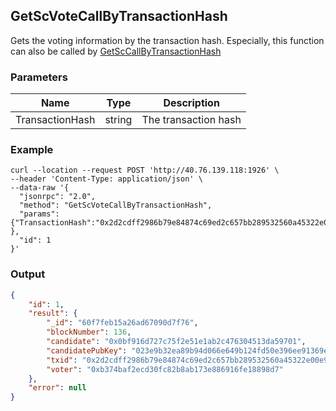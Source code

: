 ## GetScVoteCallByTransactionHash

Gets the voting information by the transaction hash. Especially, this function can also be called by [GetScCallByTransactionHash](GetScCallByTransactionHash.md)

### Parameters

| Name         | Type   | Description       |
| ---------------- | -------------- | ------- |
| TransactionHash | string | The transaction hash |

### Example
```shell
curl --location --request POST 'http://40.76.139.118:1926' \
--header 'Content-Type: application/json' \
--data-raw '{  
  "jsonrpc": "2.0",
  "method": "GetScVoteCallByTransactionHash",
  "params": {"TransactionHash":"0x2d2cdff2986b79e84874c69ed2c657bb289532560a45322e00e9b9be08396200" },
  "id": 1
}'
```

### Output

```json
{
    "id": 1,
    "result": {
        "_id": "60f7feb15a26ad67090d7f76",
        "blockNumber": 136,
        "candidate": "0x0bf916d727c75f2e51e1ab2c476304513da59701",
        "candidatePubKey": "023e9b32ea89b94d066e649b124fd50e396ee91369e8e2a6ae1b11c170d022256d",
        "txid": "0x2d2cdff2986b79e84874c69ed2c657bb289532560a45322e00e9b9be08396200",
        "voter": "0xb374baf2ecd30fc82b8ab173e886916fe18898d7"
    },
    "error": null
}
```



